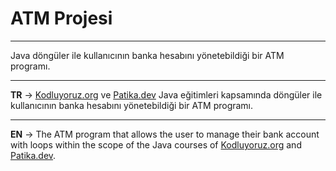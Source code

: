 # ATM Projesi
***
Java döngüler ile kullanıcının banka hesabını yönetebildiği bir ATM programı.
***
**TR** -> [Kodluyoruz.org](https://www.kodluyoruz.org/) ve [Patika.dev](https://www.patika.dev/tr) Java eğitimleri kapsamında döngüler ile kullanıcının banka hesabını yönetebildiği bir ATM programı.
***
**EN** -> The ATM program that allows the user to manage their bank account with loops within the scope of the Java courses of [Kodluyoruz.org](https://www.kodluyoruz.org/) and [Patika.dev](https://www.patika.dev/tr).